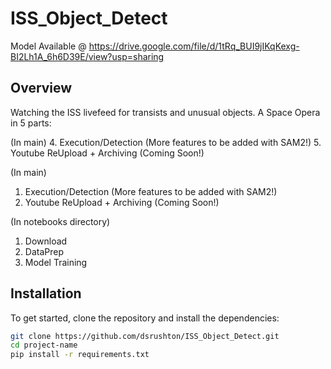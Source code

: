 # ISS_Object_Detect

Model Available @ https://drive.google.com/file/d/1tRq_BUI9jIKqKexg-BI2Lh1A_6h6D39E/view?usp=sharing

## Overview
Watching the ISS livefeed for transists and unusual objects. A Space Opera in 5 parts:

(In main)
  4. Execution/Detection (More features to be added with SAM2!)
  5. Youtube ReUpload + Archiving (Coming Soon!)
  
(In main)
  1. Execution/Detection (More features to be added with SAM2!)
  2. Youtube ReUpload + Archiving (Coming Soon!)
  


(In notebooks directory)
  1. Download
  2. DataPrep
  3. Model Training

## Installation
To get started, clone the repository and install the dependencies:

```bash
git clone https://github.com/dsrushton/ISS_Object_Detect.git
cd project-name
pip install -r requirements.txt
